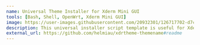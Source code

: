 ```yaml
---
name: Universal Theme Installer for Xderm Mini GUI
tools: [Bash, Shell, OpenWrt, Xderm Mini GUI]
image: https://user-images.githubusercontent.com/20932301/126717702-d7c3e416-335e-44e5-b733-a0e7010a6659.png
description: This universal installer script template is useful for Xderm Mini GUI theme creator. just follow the instructions under README.md for usage.
external_url: https://github.com/helmiau/xdrtheme-themename#readme
---
```

